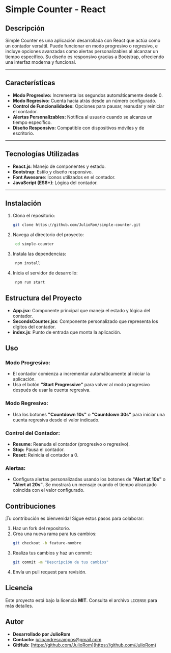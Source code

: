 # Simple Counter - React 

## Descripción

Simple Counter es una aplicación desarrollada con React que actúa como un contador versátil. Puede funcionar en modo progresivo o regresivo, e incluye opciones avanzadas como alertas personalizables al alcanzar un tiempo específico. Su diseño es responsivo gracias a Bootstrap, ofreciendo una interfaz moderna y funcional.

---

## Características

- **Modo Progresivo:** Incrementa los segundos automáticamente desde 0.
- **Modo Regresivo:** Cuenta hacia atrás desde un número configurado.
- **Control de Funcionalidades:** Opciones para pausar, reanudar y reiniciar el contador.
- **Alertas Personalizables:** Notifica al usuario cuando se alcanza un tiempo específico.
- **Diseño Responsivo:** Compatible con dispositivos móviles y de escritorio.

---

## Tecnologías Utilizadas

- **React.js**: Manejo de componentes y estado.
- **Bootstrap**: Estilo y diseño responsivo.
- **Font Awesome**: Íconos utilizados en el contador.
- **JavaScript (ES6+)**: Lógica del contador.

---

## Instalación

1. Clona el repositorio:
   ```bash
   git clone https://github.com/JulioRom/simple-counter.git

2. Navega al directorio del proyecto:
   ```bash
    cd simple-counter
3. Instala las dependencias:
   ```bash
    npm install
4. Inicia el servidor de desarrollo:
   ```bash
    npm run start

## Estructura del Proyecto
- **App.jsx**: Componente principal que maneja el estado y lógica del contador.
- **SecondsCounter.jsx**: Componente personalizado que representa los dígitos del contador.
- **index.js**: Punto de entrada que monta la aplicación.

## Uso

### Modo Progresivo:
- El contador comienza a incrementar automáticamente al iniciar la aplicación.
- Usa el botón **"Start Progressive"** para volver al modo progresivo después de usar la cuenta regresiva.

### Modo Regresivo:
- Usa los botones **"Countdown 10s"** o **"Countdown 30s"** para iniciar una cuenta regresiva desde el valor indicado.

### Control del Contador:
- **Resume:** Reanuda el contador (progresivo o regresivo).
- **Stop:** Pausa el contador.
- **Reset:** Reinicia el contador a 0.

### Alertas:
- Configura alertas personalizadas usando los botones de **"Alert at 10s"** o **"Alert at 20s"**. Se mostrará un mensaje cuando el tiempo alcanzado coincida con el valor configurado.

## Contribuciones
¡Tu contribución es bienvenida! Sigue estos pasos para colaborar:

1. Haz un fork del repositorio.
2. Crea una nueva rama para tus cambios:
   ```bash
   git checkout -b feature-nombre
3. Realiza tus cambios y haz un commit:
    ```bash
    git commit -m "Descripción de tus cambios"
4. Envía un pull request para revisión.

## Licencia

Este proyecto está bajo la licencia **MIT**. Consulta el archivo `LICENSE` para más detalles.

## Autor

- **Desarrollado por JulioRom**  
- **Contacto:** [julioandrescampos@gmail.com](mailto:julioandrescampos@gmail.com)  
- **GitHub:** [https://github.com/JulioRom](https://github.com/JulioRom)






